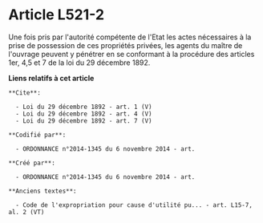 # Article L521-2

Une fois pris par l'autorité compétente de l'Etat les actes nécessaires à la prise de possession de ces propriétés privées,
les agents du maître de l'ouvrage peuvent y pénétrer en se conformant à la procédure des articles 1er, 4,5 et 7 de la loi du
29 décembre 1892.

**Liens relatifs à cet article**

	**Cite**:

	  - Loi du 29 décembre 1892 - art. 1 (V)
	  - Loi du 29 décembre 1892 - art. 4 (V)
	  - Loi du 29 décembre 1892 - art. 7 (V)

	**Codifié par**:

	  - ORDONNANCE n°2014-1345 du 6 novembre 2014 - art.

	**Créé par**:

	  - ORDONNANCE n°2014-1345 du 6 novembre 2014 - art.

	**Anciens textes**:

	  - Code de l'expropriation pour cause d'utilité pu... - art. L15-7, al. 2 (VT)
